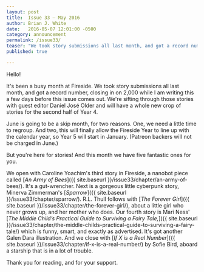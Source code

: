 ```yaml
---
layout: post
title:  Issue 33 — May 2016
author: Brian J. White
date:   2016-05-07 12:01:00 -0500
category: announcement
permalink: /issue33/
teaser: "We took story submissions all last month, and got a record number, closing in on 2,000 while I am writing this a few days before this issue comes out."
published: true

---
```


Hello!

It's been a busy month at Fireside. We took story submissions all last month, and got a record number, closing in on 2,000 while I am writing this a few days before this issue comes out.
We're sifting through those stories with guest editor Daniel José Older and will have a whole new crop of stories for the second half of Year 4.

June is going to be a skip month, for two reasons. One, we need a little time to regroup. And two, this will finally allow the Fireside Year to line up with the calendar year, so Year 5 will start in January. (Patreon backers will not be charged in June.)

But you're here for stories! And this month we have five fantastic ones for you.

We open with Caroline Yoachim's third story in Fireside, a nanobot piece called [*An Army of Bees*]({{ site.baseurl }}/issue33/chapter/an-army-of-bees/). It's a gut-wrencher. Next is a gorgeous little cyberpunk story, Minerva Zimmerman's [*Sparrow*]({{ site.baseurl }}/issue33/chapter/sparrow/). R.L. Thull follows with [*The Forever Girl*]({{ site.baseurl }}/issue33/chapter/the-forever-girl/), about a little girl who never grows up, and her mother who does. Our fourth story is Mari Ness' [*The Middle Child’s Practical Guide to Surviving a Fairy Tale,*]({{ site.baseurl }}/issue33/chapter/the-middle-childs-practical-guide-to-surviving-a-fairy-tale/) which is funny, smart, and exactly as advertised. It's got another  Galen Dara illustration. And we close with [*If X is a Real Number*]({{ site.baseurl }}/issue33/chapter/if-x-is-a-real-number/) by Sofie Bird, aboard a starship that is in a lot of trouble.

Thank you for reading, and for your support.
